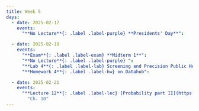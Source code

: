 ```yaml
---
title: Week 5
days:
  - date: 2025-02-17
    events:
      "**No Lecture**{: .label .label-purple} **Presidents' Day**":

  - date: 2025-02-19
    events:
      "**Exam**{: .label .label-exam} **Midterm 1**":
      "**No Lecture**{: .label .label-purple} ":
      "**Lab 4**{: .label .label-lab} Screening and Precision Public Health (Due Feb 22nd)":
      "**Homework 4**{: .label .label-hw} on Datahub":

  - date: 2025-02-21
    events:
      "**Lecture 12**{: .label .label-lec} [Probability part II](https://ph142-ucb.github.io/sp25/src/lec/l12-more-probability.pdf)":
        "Ch. 10"
---
```

